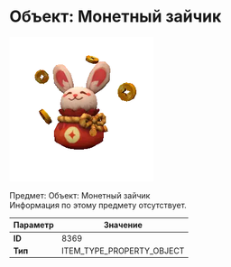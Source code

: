 # Объект: Монетный зайчик

![Item Image](../img/8369.webp?raw=true)

Предмет: Объект: Монетный зайчик <br>Информация по этому предмету отсутствует.


| Параметр | Значение |
|----------|----------|
| **ID** | 8369 |
| **Тип** | ITEM_TYPE_PROPERTY_OBJECT |

